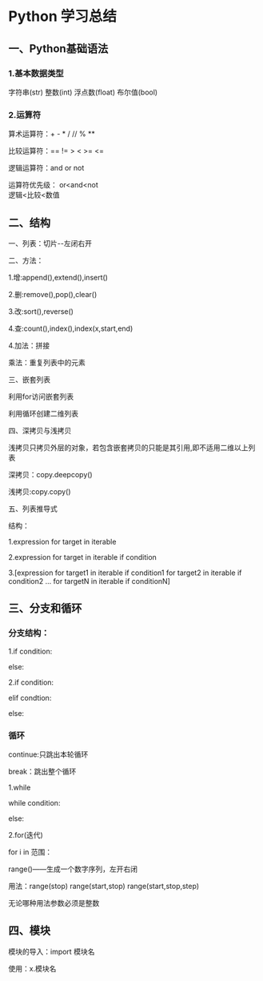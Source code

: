 # Python 学习总结

## 一、Python基础语法

### 1.基本数据类型
字符串(str)
整数(int)
浮点数(float)
布尔值(bool)

### 2.运算符
算术运算符：+ - * / // % **

比较运算符：== != > < >= <=

逻辑运算符：and or not

运算符优先级：
or<and<not  
逻辑<比较<数值

## 二、结构
一、列表：切片--左闭右开

二、方法：

1.增:append(),extend(),insert()

2.删:remove(),pop(),clear()

3.改:sort(),reverse()

4.查:count(),index(),index(x,start,end)

4.加法：拼接 

  乘法：重复列表中的元素
  
三、嵌套列表

利用for访问嵌套列表

利用循环创建二维列表

四、深拷贝与浅拷贝

浅拷贝只拷贝外层的对象，若包含嵌套拷贝的只能是其引用,即不适用二维以上列表

深拷贝：copy.deepcopy()

浅拷贝:copy.copy()

五、列表推导式

结构：

1.expression for target in iterable

2.expression for target in iterable if condition

3.[expression  for target1 in iterable if condition1
              for target2 in iterable if condition2
              ...
              for targetN in iterable if conditionN]

## 三、分支和循环
### 分支结构：
1.if condition:

  else:

2.if condition:

  elif condtion:
  
  else:

### 循环
continue:只跳出本轮循环

break：跳出整个循环

1.while

while condition:

else:

2.for(迭代)

for i in 范围：

range()——生成一个数字序列，左开右闭

用法：range(stop)   range(start,stop)   range(start,stop,step) 

无论哪种用法参数必须是整数

## 四、模块
模块的导入：import 模块名

使用：x.模块名





